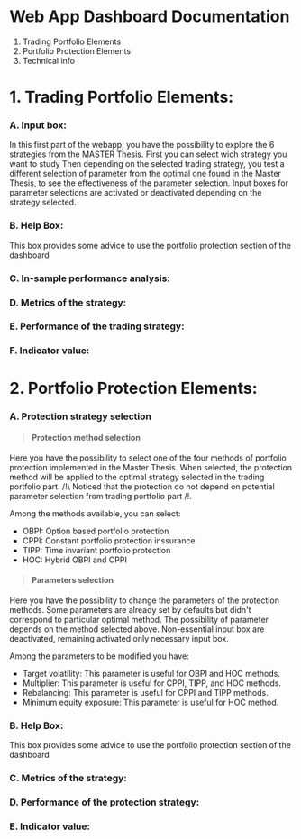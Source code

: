 # Web App Dashboard Documentation


1. Trading Portfolio Elements
2.  Portfolio Protection Elements
3.   Technical info 




# 1. Trading Portfolio Elements:


### A. Input box:

In this first part of the webapp, you have the possibility to explore the 6 strategies from the MASTER Thesis.
First you can select wich strategy you want to study
Then depending on the selected trading strategy, you test a different selection of parameter from the optimal one found in the Master Thesis, to see the effectiveness of the parameter selection. 
Input boxes for parameter selections are activated or deactivated depending on the strategy selected. 

### B. Help Box:

This box provides some advice to use the portfolio protection section of the dashboard

### C. In-sample performance analysis:

### D. Metrics of the strategy:

### E. Performance of the trading strategy:

### F. Indicator value:




# 2. Portfolio Protection Elements:


### A. Protection strategy selection

> #### Protection method selection
Here you have the possibility to select one of the four methods of portfolio protection implemented in the Master Thesis. When selected, the protection method will be applied to the optimal strategy selected in the trading portfolio part. /!\ Noticed that the protection do not depend on potential parameter selection from trading portfolio part /!\. 

Among the methods available, you can select:
- OBPI: Option based portfolio protection
- CPPI: Constant portfolio protection inssurance
- TIPP: Time invariant portfolio protection
- HOC: Hybrid OBPI and CPPI

> #### Parameters selection

Here you have the possibility to change the parameters of the protection methods. Some parameters are already set by defaults but didn't correspond to particular optimal method. The possibility of parameter depends on the method selected above. Non-essential input box are deactivated, remaining activated only necessary input box. 

Among the parameters to be modified you have:
- Target volatility: This parameter is useful for OBPI and HOC methods.
- Multiplier: This parameter is useful for CPPI, TIPP, and HOC methods. 
- Rebalancing: This parameter is useful for CPPI and TIPP methods.
- Minimum equity exposure: This parameter is useful for HOC method.

### B. Help Box:

This box provides some advice to use the portfolio protection section of the dashboard

### C. Metrics of the strategy:

### D. Performance of the protection strategy:

### E. Indicator value:



